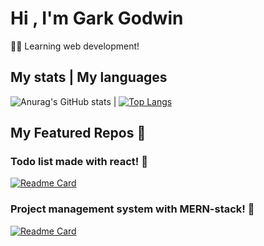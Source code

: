 # Hi , I'm Gark Godwin
🙋‍♂️ Learning web development!

## My stats                                                                                            | My languages
![Anurag's GitHub stats](https://github-readme-stats.vercel.app/api?username=garkgodwin&theme=dracula) | 
[![Top Langs](https://github-readme-stats.vercel.app/api/top-langs/?username=garkgodwin&hide=scss,css,html,less&theme=dracula)](https://github.com/garkgodwin)

## My Featured Repos :thinking:

### Todo list made with react! :woozy_face:
[![Readme Card](https://github-readme-stats.vercel.app/api/pin/?username=garkgodwin&repo=react-todo-list&theme=dracula)](https://github.com/garkgodwin/react-todo-list)

### Project management system with MERN-stack! :face_with_thermometer:
[![Readme Card](https://github-readme-stats.vercel.app/api/pin/?username=garkgodwin&repo=mern-pms&theme=dracula)](https://github.com/garkgodwin/mern-pms)
